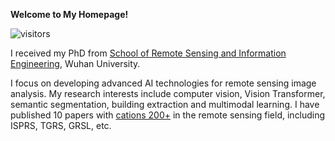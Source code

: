 **Welcome to My Homepage!** 

![visitors](https://visitor-badge.glitch.me/badge?page_id=wanglibo1995.github.io)

I received my PhD from [School of Remote Sensing and Information Engineering](https://rsgis.whu.edu.cn/), Wuhan University.  

I focus on developing advanced AI technologies for remote sensing image analysis. My research interests include computer vision, Vision Transformer, semantic segmentation, building extraction and multimodal learning. I have published 10 papers with [cations 200+](https://scholar.google.com/citations?user=ywBbW7AAAAAJ) in the remote sensing field, including ISPRS, TGRS, GRSL, etc. 
